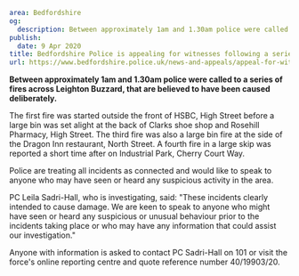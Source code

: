 ```yaml
area: Bedfordshire
og:
  description: Between approximately 1am and 1.30am police were called to a series of fires across Leighton Buzzard, that are believed to have been caused deliberately.
publish:
  date: 9 Apr 2020
title: Bedfordshire Police is appealing for witnesses following a series of arson incidents in Leighton Buzzard in the early hours of this morning (Thursday).
url: https://www.bedfordshire.police.uk/news-and-appeals/appeal-for-witnesses-following-arsn-apr20
```

**Between approximately 1am and 1.30am police were called to a series of fires across Leighton Buzzard, that are believed to have been caused deliberately.**

The first fire was started outside the front of HSBC, High Street before a large bin was set alight at the back of Clarks shoe shop and Rosehill Pharmacy, High Street. The third fire was also a large bin fire at the side of the Dragon Inn restaurant, North Street. A fourth fire in a large skip was reported a short time after on Industrial Park, Cherry Court Way.

Police are treating all incidents as connected and would like to speak to anyone who may have seen or heard any suspicious activity in the area.

PC Leila Sadri-Hall, who is investigating, said: "These incidents clearly intended to cause damage. We are keen to speak to anyone who might have seen or heard any suspicious or unusual behaviour prior to the incidents taking place or who may have any information that could assist our investigation."

Anyone with information is asked to contact PC Sadri-Hall on 101 or visit the force's online reporting centre and quote reference number 40/19903/20.
